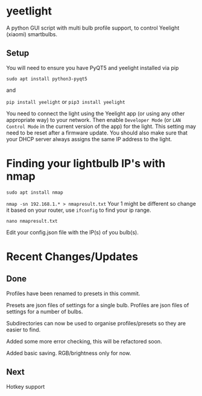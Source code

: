 # yeetlight
A python GUI script with multi bulb profile support, to control Yeelight (xiaomi) smartbulbs.

## Setup

You will need to ensure you have PyQT5 and yeelight installed via pip

`sudo apt install python3-pyqt5`

and

`pip install yeelight` or `pip3 install yeelight`

You need to connect the light using the Yeelight app (or using any other appropriate way) to your network. Then enable `Developer Mode` (or `LAN Control Mode` in the current version of the app) for the light. This setting may need to be reset after a firmware update. You should also make sure that your DHCP server always assigns the same IP address to the light.

# Finding your lightbulb IP's with nmap

`sudo apt install nmap`

`nmap -sn 192.168.1.* > nmapresult.txt` Your 1 might be different so change it based on your router, use `ifconfig` to find your ip range.

`nano nmapresult.txt`

Edit your config.json file with the IP(s) of you bulb(s).

# Recent Changes/Updates

## Done
Profiles have been renamed to presets in this commit.

Presets are json files of settings for a single bulb. Profiles are json files of settings for a number of bulbs.

Subdirectories can now be used to organise profiles/presets so they are easier to find.

Added some more error checking, this will be refactored soon.

Added basic saving. RGB/brightness only for now.

## Next

Hotkey support 
